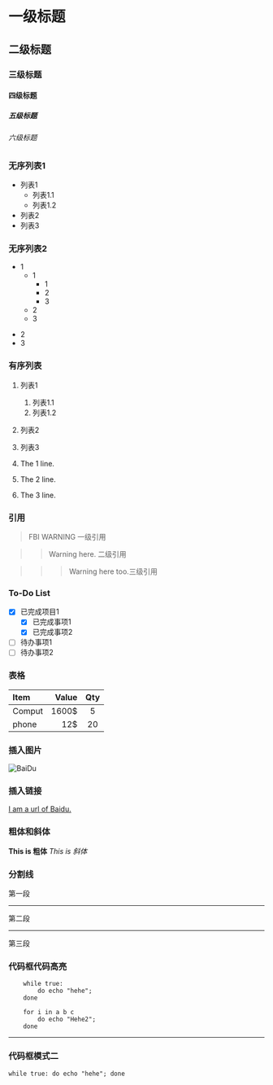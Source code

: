 # 一级标题
## 二级标题
### 三级标题
#### 四级标题
##### 五级标题
###### 六级标题

### 无序列表1
- 列表1
	- 列表1.1
	- 列表1.2
- 列表2
- 列表3

### 无序列表2
+ 1
	- 1
		* 1
		* 2
		* 3
	- 2
	- 3
* 2
* 3

### 有序列表
1. 列表1
	1. 列表1.1
	2. 列表1.2
2. 列表2
3. 列表3

1. The 1 line.
2. The 2 line.
3. The 3 line.

### 引用
> FBI WARNING 一级引用

>> Warning here. 二级引用

>>> Warning here too.三级引用

### To-Do List
- [x] 已完成项目1
	- [x] 已完成事项1
	- [x] 已完成事项2
- [ ] 待办事项1
- [ ] 待办事项2

### 表格
|Item	|Value	|Qty	|
|:----- |----:	|:--:	|
|Comput	|1600$	|5	|
|phone	|12$	|20	|

### 插入图片
![BaiDu](https://www.baidu.com/img/baidu_jgylogo3.gif)

### 插入链接
[I am a url of Baidu.](http://www.baidu.com)

### 粗体和斜体
**This is 粗体**
*This is 斜体*

### 分割线
第一段
***
第二段
___
第三段

### 代码框代码高亮
``` shell
	while true:
		do echo "hehe";
	done
	
	for i in a b c
		do echo "Hehe2";
	done
```
	
***

### 代码框模式二
`while true:
	do echo "hehe";
done`
